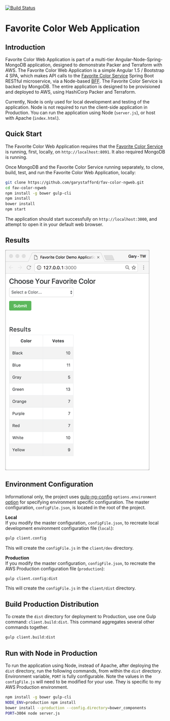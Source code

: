 [![Build Status](https://travis-ci.org/garystafford/fav-color-ngweb.svg?branch=master)](https://travis-ci.org/garystafford/fav-color-ngweb)

# Favorite Color Web Application

## Introduction

Favorite Color Web Application is part of a multi-tier Angular-Node-Spring-MongoDB application, designed to demonstrate Packer and Terraform with AWS. The Favorite Color Web Application is a simple Angular 1.5 / Bootstrap 4 SPA, which makes API calls to the [Favorite Color Service](https://github.com/garystafford/fav-color-service) Spring Boot RESTful microservice, via a Node-based [BFF](http://samnewman.io/patterns/architectural/bff/). The Favorite Color Service is backed by MongoDB. The entire application is designed to be provisioned and deployed to AWS, using HashiCorp Packer and Terraform. 

Currently, Node is only used for local development and testing of the application. Node is not required to run the client-side application in Production. You can run the application using Node (`server.js`), or host with Apache (`index.html`).

## Quick Start

The Favorite Color Web Application requires that the [Favorite Color Service](https://github.com/garystafford/fav-color-service) is running, first, locally, on `http://localhost:8091`. It also required MongoDB is running.

Once MongoDB and the Favorite Color Service running separately, to clone, build, test, and run the Favorite Color Web Application, locally:

```bash
git clone https://github.com/garystafford/fav-color-ngweb.git
cd fav-color-ngweb
npm install -g bower gulp-cli
npm install
bower install
npm start
```

The application should start successfully on `http://localhost:3000`, and attempt to open it in your default web browser.

## Results

![Web UI](WebUI.png)

## Environment Configuration

Informational only, the project uses [gulp-ng-config](https://github.com/ajwhite/gulp-ng-config) `options.environment` [option](https://github.com/ajwhite/gulp-ng-config#optionsenvironment) for specifying environment specific configuration. The master configuration, `configFile.json`, is located in the root of the project.

**Local**<br>
If you modify the master configuration, `configFile.json`, to recreate local development environment configuration file (`local`):

```bash
gulp client.config
```

This will create the `configFile.js` in the `client/dev` directory.

**Production**<br>
If you modify the master configuration, `configFile.json`, to recreate the AWS Production configuration file (`production`):

```bash
gulp client.config:dist
```

This will create the `configFile.js` in the `client/dist` directory.

## Build Production Distribution

To create the `dist` directory for deployment to Production, use one Gulp command: `client.build:dist`. This command aggregates several other commands together.

```bash
gulp client.build:dist
```

## Run with Node in Production

To run the application using Node, instead of Apache, after deploying the `dist` directory, run the following commands, from within the `dist` directory. Environment variable, `PORT` is fully configurable. Note the values in the `configFile.js` will need to be modified for your use. They is specific to my AWS Production environment.

```bash
npm install -g bower gulp-cli
NODE_ENV=production npm install
bower install --production --config.directory=bower_components
PORT=3004 node server.js
```
